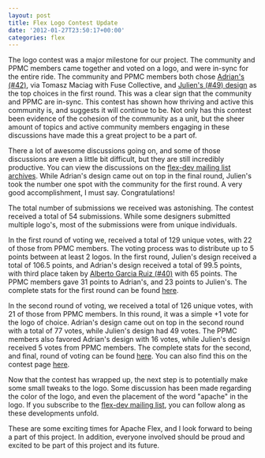 ```yaml
---
layout: post
title: Flex Logo Contest Update
date: '2012-01-27T23:50:17+00:00'
categories: flex
---
```

<p>The logo contest was a major milestone for our project. The community and PPMC members came together and voted on a logo, and were in-sync for the entire ride. The community and PPMC members both chose <a href="http://s.apache.org/af-logo-42" title="Adrian's Design">Adrian's (#42)</a>, via Tomasz Maciag with Fuse Collective, and <a href="http://s.apache.org/af-logo-49" title="Julien's Design">Julien's (#49) design</a> as the top choices in the first round. This was a clear sign that the community and PPMC are in-sync. This contest has shown how thriving and active this community is, and suggests it will continue to be. Not only has this contest been evidence of the cohesion of the community as a unit, but the sheer amount of topics and active community members engaging in these discussions have made this a great project to be a part of.</p>

<p>There a lot of awesome discussions going on, and some of those discussions are even a little bit difficult, but they are still incredibly productive. You can view the discussions on the <a href="http://markmail.org/search/?q=list%3Aorg.apache.incubator.flex-dev+%22Logo+Contest%22+order%3Adate-forward" title="Flex developer mailing list archives">flex-dev mailing list archives</a>. While Adrian's design came out on top in the final round, Julien's took the number one spot with the community for the first round. A very good accomplishment, I must say. Congratulations!</p>

<p>The total number of submissions we received was astonishing. The contest received a total of 54 submissions. While some designers submitted multiple logo's, most of the submissions were from unique individuals.</p>

<p>In the first round of voting we, received a total of 129 unique votes, with 22 of those from PPMC members. The voting process was to distribute up to 5 points between at least 2 logos. In the first round, Julien's design received a total of 106.5 points, and Adrian's design received a total of 99.5 points, with third place taken by <a href="http://s.apache.org/af-logo-40" title="Alberto's Design">Alberto Garcia Ruiz (#40)</a> with 65 points. The PPMC members gave 31 points to Adrian's, and 23 points to Julien's. The complete stats for the first round can be found <a href="http://people.apache.org/~dougarthur/apache_flex_logo_votes.pdf" title="Logo contest first round tallies">here</a>.</p>

<p>In the second round of voting, we received a total of 126 unique votes, with 21 of those from PPMC members. In this round, it was a simple +1 vote for the logo of choice. Adrian's design came out on top in the second round with a total of 77 votes, while Julien's design had 49 votes. The PPMC members also favored Adrian's design with 16 votes, while Julien's design received 5 votes from PPMC members. The complete stats for the second, and final, round of voting can be found <a href="http://people.apache.org/~dougarthur/apache_flex_logo_votes_round2.pdf" title="Logo contest final round tallies">here</a>. You can also find this on the contest page <a href="http://incubator.apache.org/flex/logo-contest.html" title="Logo Contest">here</a>.</p>

<p>Now that the contest has wrapped up, the next step is to potentially make some small tweaks to the logo. Some discussion has been made regarding the color of the logo, and even the placement of the word "apache" in the logo. If you subscribe to the <a href="http://incubator.apache.org/flex/mailing-lists.html" title="Flex development mailing list">flex-dev mailing list</a>, you can follow along as these developments unfold.</p>

<p>These are some exciting times for Apache Flex, and I look forward to being a part of this project. In addition, everyone involved should be proud and excited to be part of this project and its future.</p>
